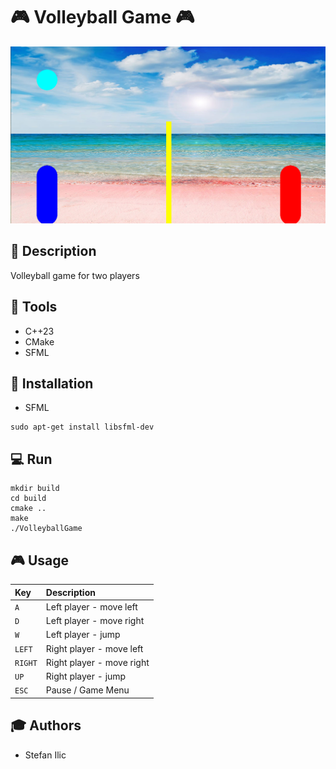 # :video_game: Volleyball Game :video_game:

![alt text](https://github.com/mr11261/Volleyball-game/blob/master/screenshots/GameVersion1.png)

## :page_facing_up: Description
Volleyball game for two players

## :wrench: Tools
- C++23
- CMake
- SFML

## :electric_plug: Installation
* SFML
```
sudo apt-get install libsfml-dev
```

## :computer: Run
```
mkdir build
cd build
cmake ..
make
./VolleyballGame
```

## :video_game: Usage
| **Key** | **Description** |
| :---  | :--- |
| ```A``` | Left player - move left |
| ```D``` | Left player - move right |
| ```W``` | Left player - jump |
| ```LEFT``` | Right player - move left |
| ```RIGHT``` | Right player - move right |
| ```UP``` | Right player - jump |
| ```ESC``` | Pause / Game Menu |

## :mortar_board: Authors 
* Stefan Ilic
